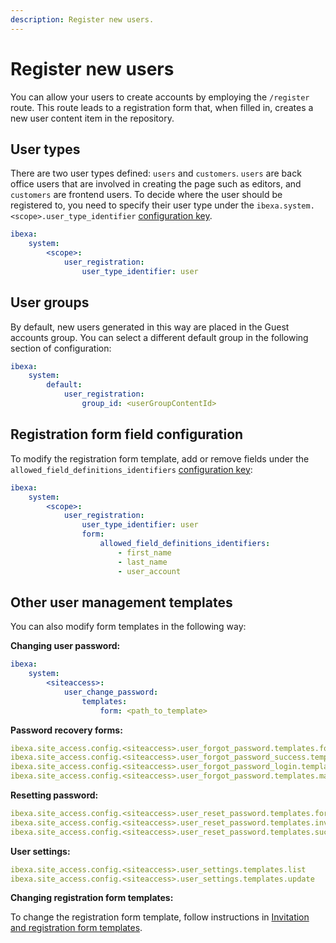 ```yaml
---
description: Register new users.
---
```


# Register new users

You can allow your users to create accounts by employing the `/register` route.
This route leads to a registration form that, when filled in, creates a new user content item in the repository.

## User types

There are two user types defined: `users` and `customers`.
`users` are back office users that are involved in creating the page such as editors, and `customers` are frontend users.
To decide where the user should be registered to, you need to specify their user type under the `ibexa.system.<scope>.user_type_identifier` [configuration key](configuration.md#configuration-files).

```yaml
ibexa:
    system:
        <scope>:
            user_registration:
                user_type_identifier: user
```

## User groups

By default, new users generated in this way are placed in the Guest accounts group.
You can select a different default group in the following section of configuration:

``` yaml
ibexa:
    system:
        default:
            user_registration:
                group_id: <userGroupContentId>
```

## Registration form field configuration

To modify the registration form template, add or remove fields under the `allowed_field_definitions_identifiers` [configuration key](configuration.md#configuration-files):

```yaml
ibexa:
    system:
        <scope>:
            user_registration:
                user_type_identifier: user
                form:
                    allowed_field_definitions_identifiers:
                        - first_name
                        - last_name
                        - user_account
```

## Other user management templates

You can also modify form templates in the following way:

**Changing user password:**

``` yaml
ibexa:
    system:
        <siteaccess>:
            user_change_password:
                templates:
                    form: <path_to_template>
```

**Password recovery forms:**

``` yaml
ibexa.site_access.config.<siteaccess>.user_forgot_password.templates.form
ibexa.site_access.config.<siteaccess>.user_forgot_password_success.templates.form
ibexa.site_access.config.<siteaccess>.user_forgot_password_login.templates.form
ibexa.site_access.config.<siteaccess>.user_forgot_password.templates.mail
```

**Resetting password:**

``` yaml
ibexa.site_access.config.<siteaccess>.user_reset_password.templates.form
ibexa.site_access.config.<siteaccess>.user_reset_password.templates.invalid_link
ibexa.site_access.config.<siteaccess>.user_reset_password.templates.success
```

**User settings:**

``` yaml
ibexa.site_access.config.<siteaccess>.user_settings.templates.list
ibexa.site_access.config.<siteaccess>.user_settings.templates.update
```

**Changing registration form templates:**

To change the registration form template, follow instructions in [Invitation and registration form templates](invitations.md#invitation-and-registration-form-templates).